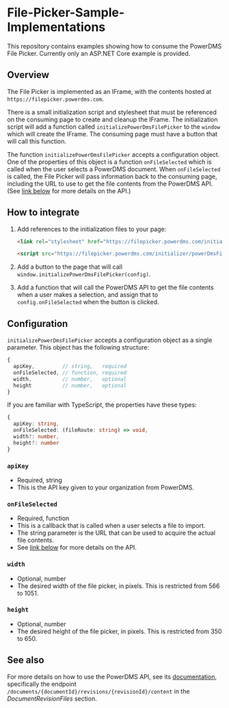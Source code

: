 # File-Picker-Sample-Implementations

This repository contains examples showing how to consume the PowerDMS File Picker. Currently only an ASP.NET Core example is provided.

## Overview

The File Picker is implemented as an IFrame, with the contents hosted at `https://filepicker.powerdms.com`.

There is a small initialization script and stylesheet that must be referenced on the consuming page to create and cleanup the IFrame. The initialization script will add a function called `initializePowerDmsFilePicker` to the `window` which will create the IFrame. The consuming page must have a button that will call this function.

The function `initializePowerDmsFilePicker` accepts a configuration object. One of the properties of this object is a function `onFileSelected` which is called when the user selects a PowerDMS document. When `onFileSelected` is called, the File Picker will pass information back to the consuming page, including the URL to use to get the file contents from the PowerDMS API. (See [link below](#See-also) for more details on the API.)

## How to integrate

1. Add references to the initialization files to your page:

    ```html
    <link rel="stylesheet" href="https://filepicker.powerdms.com/initializer/powerDmsFilePicker.css" type="text/css">

    <script src="https://filepicker.powerdms.com/initializer/powerDmsFilePicker.js"></script>
    ```

2. Add a button to the page that will call `window.initializePowerDmsFilePicker(config)`.

3. Add a function that will call the PowerDMS API to get the file contents when a user makes a selection, and assign that to `config.onFileSelected` when the button is clicked.

## Configuration

`initializePowerDmsFilePicker` accepts a configuration object as a single parameter. This object has the following structure:

```javascript
{
  apiKey,         // string,   required
  onFileSelected, // function, required
  width,          // number,   optional
  height          // number,   optional
}
```

If you are familiar with TypeScript, the properties have these types:

```typescript
{
  apiKey: string,
  onFileSelected: (fileRoute: string) => void,
  width?: number,
  height?: number
}
```

### `apiKey`

- Required, string
- This is the API key given to your organization from PowerDMS.

### `onFileSelected`

- Required, function
- This is a callback that is called when a user selects a file to import.
- The string parameter is the URL that can be used to acquire the actual file contents.
- See [link below](#See-also) for more details on the API.

### `width`

- Optional, number
- The desired width of the file picker, in pixels. This is restricted from 566 to 1051.

### `height`

- Optional, number
- The desired height of the file picker, in pixels. This is restricted from 350 to 650.

## See also

For more details on how to use the PowerDMS API, see its [documentation](https://api.powerdms.com/openapi/ui/), specifically the endpoint `/documents/{documentId}/revisions/{revisionId}/content` in the _DocumentRevisionFiles_ section.
